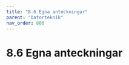 ```yaml
---
title: "8.6 Egna anteckningar"
parent: "Datorteknik"
nav_order: 806
---
```


# 8.6 Egna anteckningar
